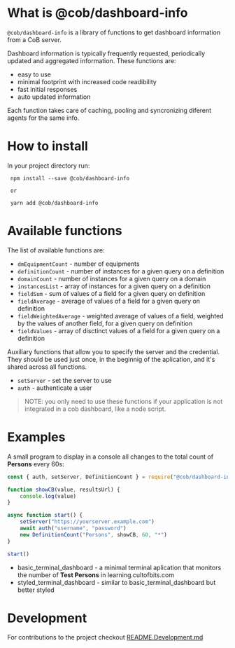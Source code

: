 # What is @cob/dashboard-info

`@cob/dashboard-info` is a library of functions to get dashboard information from a CoB server.

Dashboard information is typically frequently requested, periodically updated and aggregated information.
These functions are:
 * easy to use
 * minimal footprint with increased code readibility 
 * fast initial responses
 * auto updated information

Each function takes care of caching, pooling and syncronizing diferent agents for the same info.

# How to install

In your project directory run:

```
 npm install --save @cob/dashboard-info
 
 or 
 
 yarn add @cob/dashboard-info
````

# Available functions

The list of available functions are:
* `dmEquipmentCount` - number of equipments
* `definitionCount` - number of instances for a given query on a definition
* `domainCount` - number of instances for a given query on a domain
* `instancesList` - array of instances for a given query on a definition
* `fieldSum` - sum of values of a field for a given query on definition
* `fieldAverage` - average of values of a field for a given query on definition
* `fieldWeightedAverage` - weighted average of values of a field, weighted by the values of another field, for a given query on definition
* `fieldValues` - array of disctinct values of a field for a given query on a definition


Auxiliary functions that allow you to specify the server and the credential. They should be used just once, in the beginnig of the aplication, and it's shared across all functions.
* `setServer` - set the server to use
* `auth` - authenticate a user

> NOTE: you only need to use these functions if your application is not integrated in a cob dashboard, like a node script.


# Examples

A small program to display in a console all changes to the total count of **Persons** every 60s:

```javascript
const { auth, setServer, DefinitionCount } = require("@cob/dashboard-info")

function showCB(value, resultsUrl) {
    console.log(value)
}

async function start() {
    setServer("https://yourserver.example.com")
    await auth("username", "password")
    new DefinitionCount("Persons", showCB, 60, "*")
}

start()
```

 * basic_terminal_dashboard - a minimal terminal aplication that monitors the number of **Test Persons** in learning.cultofbits.com
 * styled_terminal_dashboard - similar to basic_terminal_dashboard but better styled

# Development
For contributions to the project checkout [README.Development.md](./README.Development.md)